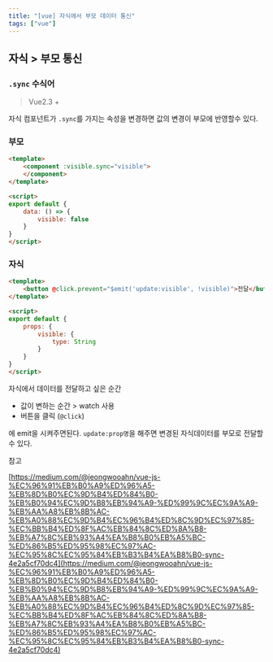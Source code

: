 ```yaml
---
title: "[vue] 자식에서 부모 데이터 통신"
tags: ["vue"]
---
```


## 자식 > 부모 통신 

### `.sync` 수식어
> Vue2.3 +

자식 컴포넌트가 `.sync`를 가지는 속성을 변경하면 값의 변경이 부모에 반영할수 있다. 


### 부모
```html
<template>
	<component :visible.sync="visible">
	</component>
</template>

<script>
export default {
	data: () => {
		visible: false
	}
}
</script>
```

### 자식
```html
<template>
	<button @click.prevent="$emit('update:visible', !visible)">전달</button>
</template>

<script>
export default {
	props: {
		visible: {
			type: String
		}
	}
}
</script>
```
자식에서 데이터를 전달하고 싶은 순간
* 값이 변하는 순간 > watch 사용
* 버튼을 클릭 (`@click`)

에 emit을 시켜주면된다. `update:prop명`을 해주면 변경된 자식데이터를 부모로 전달할 수 있다.

참고

[https://medium.com/@jeongwooahn/vue-js-%EC%96%91%EB%B0%A9%ED%96%A5-%EB%8D%B0%EC%9D%B4%ED%84%B0-%EB%B0%94%EC%9D%B8%EB%94%A9-%ED%99%9C%EC%9A%A9-%EB%AA%A8%EB%8B%AC-%EB%A0%88%EC%9D%B4%EC%96%B4%ED%8C%9D%EC%97%85-%EC%BB%B4%ED%8F%AC%EB%84%8C%ED%8A%B8-%EB%A7%8C%EB%93%A4%EA%B8%B0%EB%A5%BC-%ED%86%B5%ED%95%98%EC%97%AC-%EC%95%8C%EC%95%84%EB%B3%B4%EA%B8%B0-sync-4e2a5cf70dc4](https://medium.com/@jeongwooahn/vue-js-%EC%96%91%EB%B0%A9%ED%96%A5-%EB%8D%B0%EC%9D%B4%ED%84%B0-%EB%B0%94%EC%9D%B8%EB%94%A9-%ED%99%9C%EC%9A%A9-%EB%AA%A8%EB%8B%AC-%EB%A0%88%EC%9D%B4%EC%96%B4%ED%8C%9D%EC%97%85-%EC%BB%B4%ED%8F%AC%EB%84%8C%ED%8A%B8-%EB%A7%8C%EB%93%A4%EA%B8%B0%EB%A5%BC-%ED%86%B5%ED%95%98%EC%97%AC-%EC%95%8C%EC%95%84%EB%B3%B4%EA%B8%B0-sync-4e2a5cf70dc4)
<!--stackedit_data:
eyJoaXN0b3J5IjpbNTA1OTUzNjYzLDExNDM3ODc2NDJdfQ==
-->
